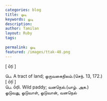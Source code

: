 ```yaml
---
categories: blog
title: ஓடி
keywords: ஓடி
description: 
author: Tamilan
layout: Ruby
tags: 
 
permalink: ஓடி
featured: /images/ttak-48.png
---
```

  
[ ōṭi ]  
  
பெ. A tract of land; ஒருவகைநிலம்.(செந். 13, 172.)  
[ ōṭī ]  
பெ. ōḍi. Wild paddy; வனநெல்.(யாழ். அக.)  
ஓடுவது, ஓடுவாள், ஓடுவான், வனநெல்
